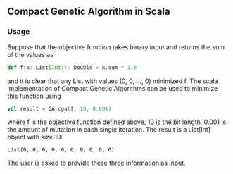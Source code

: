 ## Compact Genetic Algorithm in Scala

### Usage

Suppose that the objective function takes binary input and returns the sum of the values as

```scala
def f(x: List[Int]): Double = x.sum * 1.0
```

and it is clear that any List with values (0, 0, ..., 0) minimized f. The scala implementation 
of Compact Genetic Algorithms can be used to minimize this function using 

```scala
val result = GA.cga(f, 10, 0.001)
```

where f is the objective function defined above, 10 is the bit length, 0.001 is the amount 
of mutation in each single iteration. The result is a List[Int] object with size 10:

```
List(0, 0, 0, 0, 0, 0, 0, 0, 0, 0)
```


The user is asked to provide these three information as input. 

